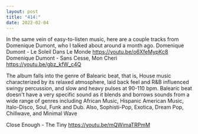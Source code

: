 ```yaml
---
layout: post
title: "414:"
date: 2022-02-04
---
```


In the same vein of easy-to-listen music, here are a couple tracks from Domenique Dumont, who I talked about around a month ago.
 Domenique Dumont - Le Soleil Dans Le Monde
https://youtu.be/o6XfeMypKc8
 Domenique Dumont - Sans Cesse, Mon Cheri
https://youtu.be/gbz_kfW_c4Q


The album falls into the genre of Balearic beat, that is, House music characterized by its relaxed atmosphere, laid back feel and R&B influenced swingy percussion, and slow and heavy pulses at 90-110 bpm. Balearic beat doesn't have a very specific sound as it blends and borrows sounds from a wide range of genres including African Music, Hispanic American Music, Italo-Disco, Soul, Funk and Dub.  Also, Sophisti-Pop, Exotica, Dream Pop, Chillwave, and Minimal Wave

 Close Enough - The Tiny
https://youtu.be/mQWimaTRPmM

